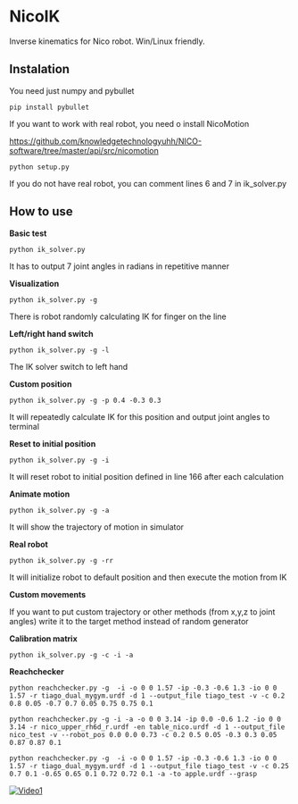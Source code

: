 # NicoIK
Inverse kinematics for Nico robot. Win/Linux friendly.

## Instalation

You need just numpy and pybullet

`pip install pybullet`


If you want to work with real robot, you need o install NicoMotion

https://github.com/knowledgetechnologyuhh/NICO-software/tree/master/api/src/nicomotion

`python setup.py`

If you do not have real robot, you can comment lines 6 and 7 in ik_solver.py


## How to use

**Basic test**

`python ik_solver.py`

It has to output 7 joint angles in radians in repetitive manner

**Visualization**

`python ik_solver.py -g`

There is robot randomly calculating IK for finger on the line

**Left/right hand switch**

`python ik_solver.py -g -l`

The IK solver switch to left hand

**Custom position**

`python ik_solver.py -g -p 0.4 -0.3 0.3`

It will repeatedly calculate IK for this position and output joint angles to terminal

**Reset to initial position**

`python ik_solver.py -g -i`

It will reset robot to initial position defined in line 166 after each calculation

**Animate motion**

`python ik_solver.py -g -a`

It will show the trajectory of motion in simulator

**Real robot**

`python ik_solver.py -g -rr`

It will initialize robot to default position and then execute the motion from IK

**Custom movements**

If you want to put custom trajectory or other methods (from x,y,z to joint angles) write it to the target method instead of random generator

**Calibration matrix**

`python ik_solver.py -g -c -i -a`

**Reachchecker**

`python reachchecker.py -g  -i -o 0 0 1.57 -ip -0.3 -0.6 1.3 -io 0 0 1.57 -r tiago_dual_mygym.urdf -d 1 --output_file tiago_test -v -c 0.2 0.8 0.05 -0.7 0.7 0.05 0.75 0.75 0.1`

`python reachchecker.py -g -i -a -o 0 0 3.14 -ip 0.0 -0.6 1.2 -io 0 0 3.14 -r nico_upper_rh6d_r.urdf -en table_nico.urdf -d 1 --output_file nico_test -v --robot_pos 0.0 0.0 0.73 -c 0.2 0.5 0.05 -0.3 0.3 0.05 0.87 0.87 0.1`

`python reachchecker.py -g  -i -o 0 0 1.57 -ip -0.3 -0.6 1.3 -io 0 0 1.57 -r tiago_dual_mygym.urdf -d 1 --output_file tiago_test -v -c 0.25 0.7 0.1 -0.65 0.65 0.1 0.72 0.72 0.1 -a -to apple.urdf --grasp`

[![Video1](https://img.youtube.com/vi/YWLnepOwRhc/maxresdefault.jpg)](https://youtu.be/YWLnepOwRhc)
